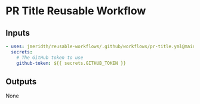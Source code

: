 # PR Title Reusable Workflow

## Inputs

```yaml
- uses: jmeridth/reusable-workflows/.github/workflows/pr-title.yml@main
  secrets:
    # The GitHub token to use
    github-token: ${{ secrets.GITHUB_TOKEN }}
```

## Outputs

None
